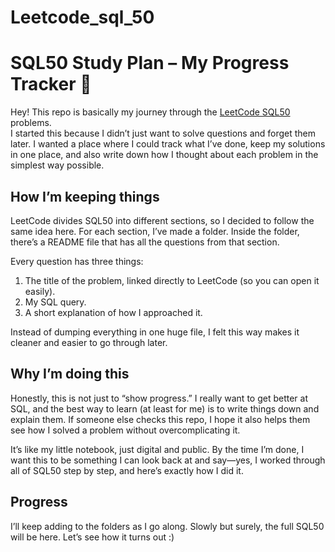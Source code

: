 # Leetcode_sql_50

# SQL50 Study Plan – My Progress Tracker 📘

Hey! This repo is basically my journey through the [LeetCode SQL50](https://leetcode.com/studyplan/top-sql-50/) problems.  
I started this because I didn’t just want to solve questions and forget them later. I wanted a place where I could track what I’ve done, keep my solutions in one place, and also write down how I thought about each problem in the simplest way possible.  

## How I’m keeping things
LeetCode divides SQL50 into different sections, so I decided to follow the same idea here. For each section, I’ve made a folder. Inside the folder, there’s a README file that has all the questions from that section.  

Every question has three things:
1. The title of the problem, linked directly to LeetCode (so you can open it easily).  
2. My SQL query.  
3. A short explanation of how I approached it.  

Instead of dumping everything in one huge file, I felt this way makes it cleaner and easier to go through later.  

## Why I’m doing this
Honestly, this is not just to “show progress.” I really want to get better at SQL, and the best way to learn (at least for me) is to write things down and explain them. If someone else checks this repo, I hope it also helps them see how I solved a problem without overcomplicating it.  

It’s like my little notebook, just digital and public. By the time I’m done, I want this to be something I can look back at and say—yes, I worked through all of SQL50 step by step, and here’s exactly how I did it.  

## Progress
I’ll keep adding to the folders as I go along. Slowly but surely, the full SQL50 will be here. Let’s see how it turns out :)

